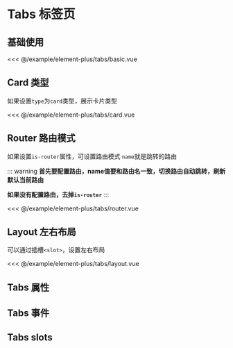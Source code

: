 # Tabs 标签页

## 基础使用

<demo md src="tabs/basic">

<<< @/example/element-plus/tabs/basic.vue
</demo>

## Card 类型

如果设置`type`为`card`类型，展示卡片类型

<demo md src="tabs/card">

<<< @/example/element-plus/tabs/card.vue
</demo>

## Router 路由模式

如果设置`is-router`属性，可设置路由模式 `name`就是跳转的路由

::: warning
**首先要配置路由，name值要和路由名一致，切换路由自动跳转，刷新默认当前路由**

**如果没有配置路由，去掉`is-router`**
:::

<demo md src="tabs/router">

<<< @/example/element-plus/tabs/router.vue
</demo>

## Layout 左右布局

可以通过插槽`<slot>`，设置左右布局

<demo md src="tabs/layout">

<<< @/example/element-plus/tabs/layout.vue
</demo>

## Tabs 属性

<v-table type="attrs" :data="[
  { attr :'type', dec: '风格类型', type: 'string', optional: 'card/border-card', default: '-' },
  { attr :'modelValue / v-model', dec: '绑定值', type: 'string / Number', optional: '-', default: '-' },
  { attr :'tabsList', dec: 'tabs列表', type: 'array', optional: '-', default: [] },
  { attr :'is-router', dec: '是否设置路由模式', type: 'boolean', optional: '-', default: false },
  { attr :'is-padding', dec: '设置左右padding', type: 'boolean', optional: '-', default: true },
  { attr :'replace', dec: '是否跳转路由模式replace', type: 'boolean', optional: '-', default: false },
]" />

## Tabs 事件

<v-table type="event" :data="[
  { event :'tab-click', dec: '当用户点击确认触发该事件', callback: 'name' },
  { event :'change', dec: '数值改变的时候触发', callback: 'name' },
]" />

## Tabs slots

<v-table type="slot" :data="[
  { name :'-', dec: '右侧的内容', child: '-' },
]" />
